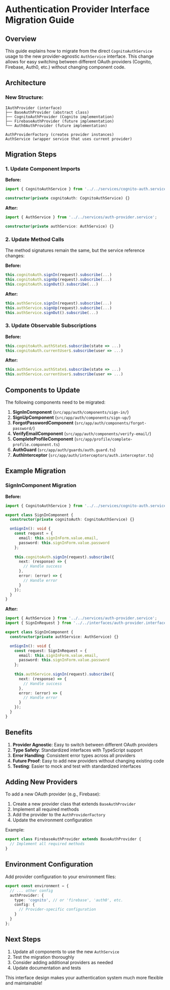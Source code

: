 # Authentication Provider Interface Migration Guide

## Overview

This guide explains how to migrate from the direct `CognitoAuthService` usage to the new provider-agnostic `AuthService` interface. This change allows for easy switching between different OAuth providers (Cognito, Firebase, Auth0, etc.) without changing component code.

## Architecture

### New Structure:
```
IAuthProvider (interface)
├── BaseAuthProvider (abstract class)
├── CognitoAuthProvider (Cognito implementation)
├── FirebaseAuthProvider (future implementation)
└── Auth0AuthProvider (future implementation)

AuthProviderFactory (creates provider instances)
AuthService (wrapper service that uses current provider)
```

## Migration Steps

### 1. Update Component Imports

**Before:**
```typescript
import { CognitoAuthService } from '../../services/cognito-auth.service';

constructor(private cognitoAuth: CognitoAuthService) {}
```

**After:**
```typescript
import { AuthService } from '../../services/auth-provider.service';

constructor(private authService: AuthService) {}
```

### 2. Update Method Calls

The method signatures remain the same, but the service reference changes:

**Before:**
```typescript
this.cognitoAuth.signIn(request).subscribe(...)
this.cognitoAuth.signUp(request).subscribe(...)
this.cognitoAuth.signOut().subscribe(...)
```

**After:**
```typescript
this.authService.signIn(request).subscribe(...)
this.authService.signUp(request).subscribe(...)
this.authService.signOut().subscribe(...)
```

### 3. Update Observable Subscriptions

**Before:**
```typescript
this.cognitoAuth.authState$.subscribe(state => ...)
this.cognitoAuth.currentUser$.subscribe(user => ...)
```

**After:**
```typescript
this.authService.authState$.subscribe(state => ...)
this.authService.currentUser$.subscribe(user => ...)
```

## Components to Update

The following components need to be migrated:

1. **SignInComponent** (`src/app/auth/components/sign-in/`)
2. **SignUpComponent** (`src/app/auth/components/sign-up/`)
3. **ForgotPasswordComponent** (`src/app/auth/components/forgot-password/`)
4. **VerifyEmailComponent** (`src/app/auth/components/verify-email/`)
5. **CompleteProfileComponent** (`src/app/profile/complete-profile.component.ts`)
6. **AuthGuard** (`src/app/auth/guards/auth.guard.ts`)
7. **AuthInterceptor** (`src/app/auth/interceptors/auth.interceptor.ts`)

## Example Migration

### SignInComponent Migration

**Before:**
```typescript
import { CognitoAuthService } from '../../services/cognito-auth.service';

export class SignInComponent {
  constructor(private cognitoAuth: CognitoAuthService) {}

  onSignIn(): void {
    const request = {
      email: this.signInForm.value.email,
      password: this.signInForm.value.password
    };
    
    this.cognitoAuth.signIn(request).subscribe({
      next: (response) => {
        // Handle success
      },
      error: (error) => {
        // Handle error
      }
    });
  }
}
```

**After:**
```typescript
import { AuthService } from '../../services/auth-provider.service';
import { SignInRequest } from '../../interfaces/auth-provider.interface';

export class SignInComponent {
  constructor(private authService: AuthService) {}

  onSignIn(): void {
    const request: SignInRequest = {
      email: this.signInForm.value.email,
      password: this.signInForm.value.password
    };
    
    this.authService.signIn(request).subscribe({
      next: (response) => {
        // Handle success
      },
      error: (error) => {
        // Handle error
      }
    });
  }
}
```

## Benefits

1. **Provider Agnostic**: Easy to switch between different OAuth providers
2. **Type Safety**: Standardized interfaces with TypeScript support
3. **Error Handling**: Consistent error types across all providers
4. **Future Proof**: Easy to add new providers without changing existing code
5. **Testing**: Easier to mock and test with standardized interfaces

## Adding New Providers

To add a new OAuth provider (e.g., Firebase):

1. Create a new provider class that extends `BaseAuthProvider`
2. Implement all required methods
3. Add the provider to the `AuthProviderFactory`
4. Update the environment configuration

Example:
```typescript
export class FirebaseAuthProvider extends BaseAuthProvider {
  // Implement all required methods
}
```

## Environment Configuration

Add provider configuration to your environment files:

```typescript
export const environment = {
  // ... other config
  authProvider: {
    type: 'cognito', // or 'firebase', 'auth0', etc.
    config: {
      // Provider-specific configuration
    }
  }
};
```

## Next Steps

1. Update all components to use the new `AuthService`
2. Test the migration thoroughly
3. Consider adding additional providers as needed
4. Update documentation and tests

This interface design makes your authentication system much more flexible and maintainable!
